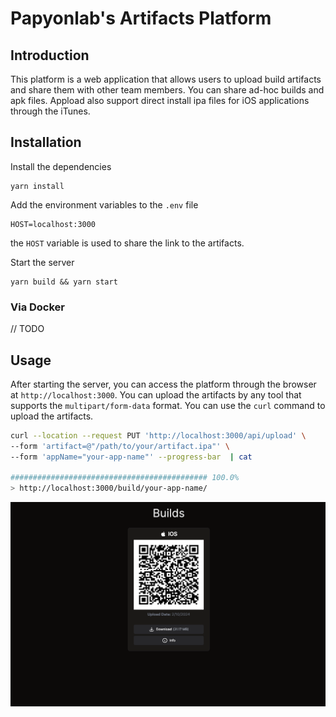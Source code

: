 # Papyonlab's Artifacts Platform

## Introduction

This platform is a web application that allows users to upload build artifacts and share them with other team members. You can share ad-hoc builds and apk files. Appload also support direct install ipa files for iOS applications through the iTunes.

## Installation

Install the dependencies

```
yarn install
```

Add the environment variables to the `.env` file

```
HOST=localhost:3000 
```

the `HOST` variable is used to share the link to the artifacts.


Start the server

```
yarn build && yarn start
```

### Via Docker
// TODO



## Usage

After starting the server, you can access the platform through the browser at `http://localhost:3000`. You can upload the artifacts by any tool that supports the `multipart/form-data` format. You can use the `curl` command to upload the artifacts.

```bash
curl --location --request PUT 'http://localhost:3000/api/upload' \
--form 'artifact=@"/path/to/your/artifact.ipa"' \
--form 'appName="your-app-name"' --progress-bar  | cat

############################################ 100.0%
> http://localhost:3000/build/your-app-name/
```

![alt text](image.png)
